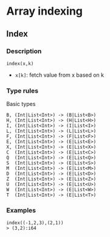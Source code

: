 # Array indexing

## Index

### Description

`index(x,k)`

- `x[k]`: fetch value from x based on k

### Type rules

Basic types

```no-highlight
B, (Int|List<Int>) -> (B|List<B>)
H, (Int|List<Int>) -> (H|List<H>)
I, (Int|List<Int>) -> (I|List<I>)
L, (Int|List<Int>) -> (L|List<L>)
F, (Int|List<Int>) -> (F|List<F>)
E, (Int|List<Int>) -> (E|List<E>)
X, (Int|List<Int>) -> (E|List<X>)
C  (Int|List<Int>) -> (E|List<C>)
Q  (Int|List<Int>) -> (E|List<Q>)
S  (Int|List<Int>) -> (E|List<S>)
M  (Int|List<Int>) -> (E|List<M>)
D  (Int|List<Int>) -> (E|List<D>)
Z  (Int|List<Int>) -> (E|List<Z>)
U  (Int|List<Int>) -> (E|List<U>)
W  (Int|List<Int>) -> (E|List<W>)
T  (Int|List<Int>) -> (E|List<T>)
```


### Examples

```no-highlight
index((-1,2,3),(2,1))
> (3,2):i64
```
